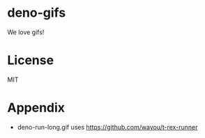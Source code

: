 # deno-gifs

We love gifs!

# License

MIT

# Appendix

- deno-run-long.gif uses https://github.com/wayou/t-rex-runner
